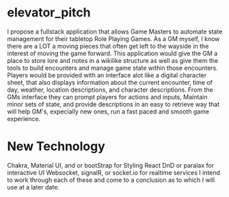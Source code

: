 # elevator_pitch
I propose a fullstack application that allows Game Masters to automate state management for their tabletop Role Playing Games. As a GM myself, I know there are a LOT a moving pieces that often get left to the wayside in the interest of moving the game forward. This application would give the GM a place to store lore and notes in a wikilike structure as well as give them the tools to build encounters and manage game state within those encounters. Players would be provided with an interface alot like a digital character sheet, that also displays information about the current encounter, time of day, weather, location descriptions, and character descriptions. From the GMs interface they can  prompt players for actions and inputs, Maintain minor sets of state, and provide descriptions in an easy to retrieve way that will help GM's, expecially new ones, run a fast paced and smooth game experience.

# New Technology
Chakra, Material UI, and or bootStrap for Styling
React DnD or paralax for interactive UI
Websocket, signalR, or socket.io for realtime services
I intend to work through each of these and come to a conclusion as to which I will use at a later date. 


